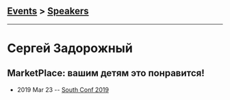 ## [Events](../README.md) > [Speakers](../speakers.md)
---

# Сергей Задорожный

## MarketPlace: вашим детям это понравится!
- 2019 Mar 23 -- [South Conf 2019](https://www.youtube.com/watch?v=0_TjIr5dl7M)    
